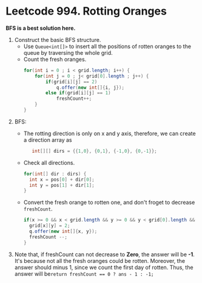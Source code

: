 # Leetcode 994. Rotting Oranges

**BFS is a best solution here.**
  1. Construct the basic BFS structure.
     - Use `Queue<int[]>` to insert all the positions of rotten oranges to the queue by traversing the whole grid.
     - Count the fresh oranges. 
        ```java
        for(int i = 0 ; i < grid.length; i++) {
            for(int j = 0 ; j< grid[0].length ; j++) {
                if(grid[i][j] == 2) 
                    q.offer(new int[]{i, j});
                else if(grid[i][j] == 1)
                    freshCount++;
            }
        }
        ```
 2. BFS:
    - The rotting direction is only on x and y axis, therefore, we can create a direction array as 
      ```java
         int[][] dirs = {{1,0}, {0,1}, {-1,0}, {0,-1}};
      ```
    - Check all directions.
      ```java
      for(int[] dir : dirs) {
        int x = pos[0] + dir[0];
        int y = pos[1] + dir[1];
      }
      ```
    - Convert the fresh orange to rotten one, and don't froget to decrease `freshCount`.
    
      ```java
      if(x >= 0 && x < grid.length && y >= 0 && y < grid[0].length && grid[x][y] == 1){
        grid[x][y] = 2;
        q.offer(new int[]{x, y});
        freshCount --;
      }
      ```
 3. Note that, if freshCount can not decrease to __Zero__, the answer will be **-1**. 
    It's because not all the fresh oranges could be rotten. Moreover, the answer should minus 1, since we count the first day of rotten. Thus, the answer will be`return freshCount == 0 ? ans - 1 : -1;`
